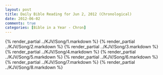 ```yaml
---
layout: post
title: Daily Bible Reading for Jun 2, 2012 (Chronological)
date: 2012-06-02
comments: true
categories: [Bible in a Year - Chron]
---
```

{% render_partial ../KJV/Song/1.markdown %}
{% render_partial ../KJV/Song/2.markdown %}
{% render_partial ../KJV/Song/3.markdown %}
{% render_partial ../KJV/Song/4.markdown %}
{% render_partial ../KJV/Song/5.markdown %}
{% render_partial ../KJV/Song/6.markdown %}
{% render_partial ../KJV/Song/7.markdown %}
{% render_partial ../KJV/Song/8.markdown %}
